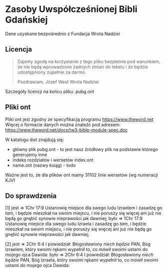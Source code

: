 # Zasoby Uwspółcześnionej Bibli Gdańskiej
Dane uzyskane bezpośrednio z Fundacja Wrota Nadziei
 
## Licencja
> Dajemy zgodę na korzystanie z tego pliku bezpłatnie pod warunkiem, że nie będą
> wprowadzone żadnych zmian do tekstu i że będzie udostępniony zupełnie za darmo.
> 
> Pozdrawiam,
> Józef West
> Wrota Nadziei

Szczegóły licencji na końcu pliku: pubg.ont

## Pliki ont
Pliki ont jest zgodny ze specyfikacją programu https://www.theword.net
Więcej o formacie danych można znaleźć pod adresem: https://www.theword.net/docs/tw3-bible-module-spec.doc

W katalogu dist znajdują się:
 * główny plik pubg.ont - to jest nasz źródłowy plik na podstawie którego generujemy inne
 * indeks rozdziałów i wersetów index.ont
 * name.ont (nazwy ksiąg) - todo

Ważne jest to, że dla plików ont mamy 31102 linie wersetów (wg numeracji KJV)

## Do sprawdzenia

 [1]
 jest => 1Chr 17:9 Ustanowię miejsce dla swego ludu Izraelem i zasadzę go <i>tam</i>, i będzie mieszkał na swoim miejscu, i nie poruszy się więcej ani już nie będą go gnębić synowie nieprawości jak dawniej;
 było => 1Chr 17:9 Ustanowię miejsce dla swego ludu Izraela i zasadzę go <i>tam</i>, i będzie mieszkał na swoim miejscu, i nie poruszy się więcej ani już nie będą go gnębić synowie nieprawości jak dawniej;

 [2]
 jest => 2Chr 6:4 I powiedział: Błogosławiony <i>niech będzie</i> PAN, Bóg Izraelem, który swoimi rękami wypełnił to, co mówił swoimi ustami do mojego ojca Dawida:
 było => 2Chr 6:4 I powiedział: Błogosławiony <i>niech będzie</i> PAN, Bóg Izraela, który swoimi rękami wypełnił to, co mówił swoimi ustami do mojego ojca Dawida:
